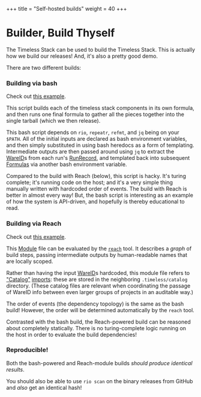 +++
title = "Self-hosted builds"
weight = 40
+++

Builder, Build Thyself
======================

The Timeless Stack can be used to build the Timeless Stack.
This is actually how we build our releases!
And, it's also a pretty good demo.

There are two different builds:

### Building via bash

Check out [this example](https://github.com/polydawn/timeless/blob/master/omnibus/build.sh).

This script builds each of the timeless stack components in its own formula,
and then runs one final formula to gather all the pieces together into the
single tarball (which we then release).

This bash script depends on `rio`, `repeatr`, `refmt`, and `jq` being on your `$PATH`.
All of the initial inputs are declared as bash environment variables, and
then simply substituted in using bash heredocs as a form of templating.
Intermediate outputs are then passed around using `jq` to extract the
[WareID](/glossary#wareid)s from each run's [RunRecord](/glossary#runrecord),
and templated back into subsequent [Formulas](/glossary#formula) via
another bash environment variable.

Compared to the build with Reach (below), this script is hacky.
It's turing complete; it's running code on the host; and it's a very
simple thing manually written with hardcoded order of events.
The build with Reach is better in almost every way!
But, the bash script is interesting as an example of how the system
is API-driven, and hopefully is thereby educational to read.

### Building via Reach

Check out [this example](https://github.com/polydawn/timeless/blob/master/omnibus/module.tl).

This [Module](/glossary#module) file can be evaluated by the [`reach`](/tools/reach) tool.
It describes a *graph* of build steps,
passing intermediate outputs by human-readable names that are locally scoped.

Rather than having the input [WareID](/glossary#wareid)s hardcoded,
this module file refers to ["Catalog"](/glossary#catalog) [imports](/glossary#module-import):
these are stored in the neighboring `.timeless/catalog` directory.
(These catalog files are relevant when coordinating the passage of
WareID info between even larger groups of projects in an auditable way.)

The order of events (the dependency topology) is the same as the bash build!
However, the order will be determined automatically by the `reach` tool.

Contrasted with the bash build, the Reach-powered build can be reasoned
about completely statically.  There is no turing-complete logic running
on the host in order to evaluate the build dependencies!

### Reproducible!

Both the bash-powered and Reach-module builds *should produce identical results*.

You should also be able to use `rio scan` on the binary releases from GitHub
and *also* get an identical hash!

